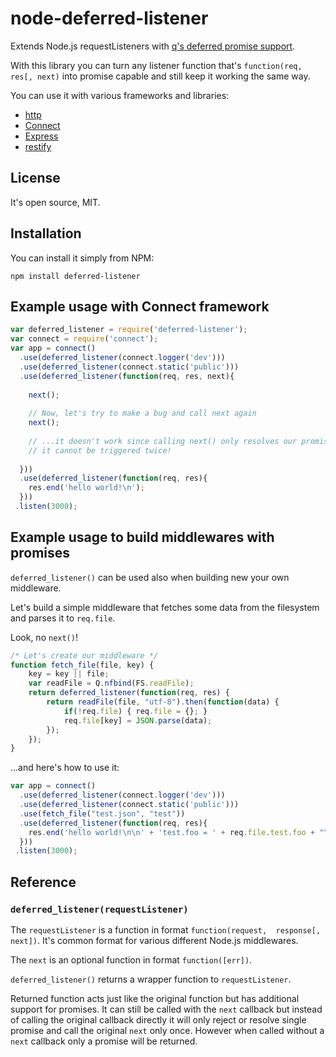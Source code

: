 node-deferred-listener
======================

Extends Node.js requestListeners with [q's deferred promise support](http://documentup.com/kriskowal/q/).

With this library you can turn any listener function that's 
`function(req, res[, next)` into promise capable and still keep it 
working the same way.

You can use it with various frameworks and libraries:

* [http](http://nodejs.org/api/http.html#http_http_createserver_requestlistener)
* [Connect](http://www.senchalabs.org/connect/)
* [Express](http://expressjs.com/)
* [restify](http://mcavage.github.com/node-restify/)

License
-------

It's open source, MIT.

Installation
------------

You can install it simply from NPM:

	npm install deferred-listener

Example usage with Connect framework
------------------------------------

```javascript
var deferred_listener = require('deferred-listener');
var connect = require('connect');
var app = connect()
  .use(deferred_listener(connect.logger('dev')))
  .use(deferred_listener(connect.static('public')))
  .use(deferred_listener(function(req, res, next){
	
	next();
	
	// Now, let's try to make a bug and call next again
	next();
	
	// ...it doesn't work since calling next() only resolves our promise and 
	// it cannot be triggered twice!
	
  }))
  .use(deferred_listener(function(req, res){
    res.end('hello world!\n');
  }))
 .listen(3000);
```

Example usage to build middlewares with promises
------------------------------------------------

`deferred_listener()` can be used also when building new your own 
middleware.

Let's build a simple middleware that fetches some data from the 
filesystem and parses it to `req.file`.

Look, no `next()`!

```javascript
/* Let's create our middleware */
function fetch_file(file, key) {
	key = key || file;
	var readFile = Q.nfbind(FS.readFile);
	return deferred_listener(function(req, res) {
		return readFile(file, "utf-8").then(function(data) {
			if(!req.file) { req.file = {}; }
			req.file[key] = JSON.parse(data);
		});
	});
}
```

...and here's how to use it:

```javascript
var app = connect()
  .use(deferred_listener(connect.logger('dev')))
  .use(deferred_listener(connect.static('public')))
  .use(fetch_file("test.json", "test"))
  .use(deferred_listener(function(req, res){
    res.end('hello world!\n\n' + 'test.foo = ' + req.file.test.foo + "\n" );
  }))
 .listen(3000);
```

Reference
---------

### `deferred_listener(requestListener)`

The `requestListener` is a function in format `function(request, 
response[, next])`. It's common format for various different Node.js 
middlewares.

The `next` is an optional function in format `function([err])`.

`deferred_listener()` returns a wrapper function to `requestListener`. 

Returned function acts just like the original function but has 
additional support for promises. It can still be called with the `next` 
callback but instead of calling the original callback directly it will 
only reject or resolve single promise and call the original `next` only 
once. However when called without a `next` callback only a promise will 
be returned.

